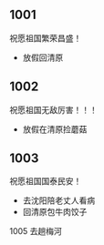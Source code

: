##  1001 
祝愿祖国繁荣昌盛！

- 放假回清原

## 1002
祝愿祖国无敌厉害！！！

- 放假在清原捡蘑菇

## 1003
祝愿祖国国泰民安！

- 去沈阳陪老丈人看病
- 回清原包牛肉饺子

1005
去趟梅河

